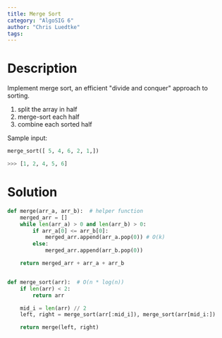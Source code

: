```yaml
---
title: Merge Sort
category: "AlgoSIG 6"
author: "Chris Luedtke"
tags:
---
```


# Description

Implement merge sort, an efficient "divide and conquer" approach to sorting.
1. split the array in half
1. merge-sort each half
1. combine each sorted half

Sample input:

```python
merge_sort([ 5, 4, 6, 2, 1,])

>>> [1, 2, 4, 5, 6]
```

# Solution

```python
def merge(arr_a, arr_b):  # helper function
    merged_arr = []
    while len(arr_a) > 0 and len(arr_b) > 0:
        if arr_a[0] <= arr_b[0]:
            merged_arr.append(arr_a.pop(0)) # O(k)
        else:
            merged_arr.append(arr_b.pop(0))

    return merged_arr + arr_a + arr_b


def merge_sort(arr):  # O(n * log(n))
    if len(arr) < 2:
        return arr

    mid_i = len(arr) // 2
    left, right = merge_sort(arr[:mid_i]), merge_sort(arr[mid_i:])

    return merge(left, right)
```
